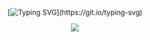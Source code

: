 <div align="center">
  

  [![Typing SVG](https://readme-typing-svg.demolab.com?font=Fira+Code&pause=1000&random=false&width=435&lines=Hello%2C+World!)](https://git.io/typing-svg)
  
  <!-- knock code pictures 敲代码的图片 -->
  <img src="https://cdn.jsdelivr.net/gh/sun0225SUN/sun0225SUN/assets/images/coding.gif" /><br>

 
</div>
